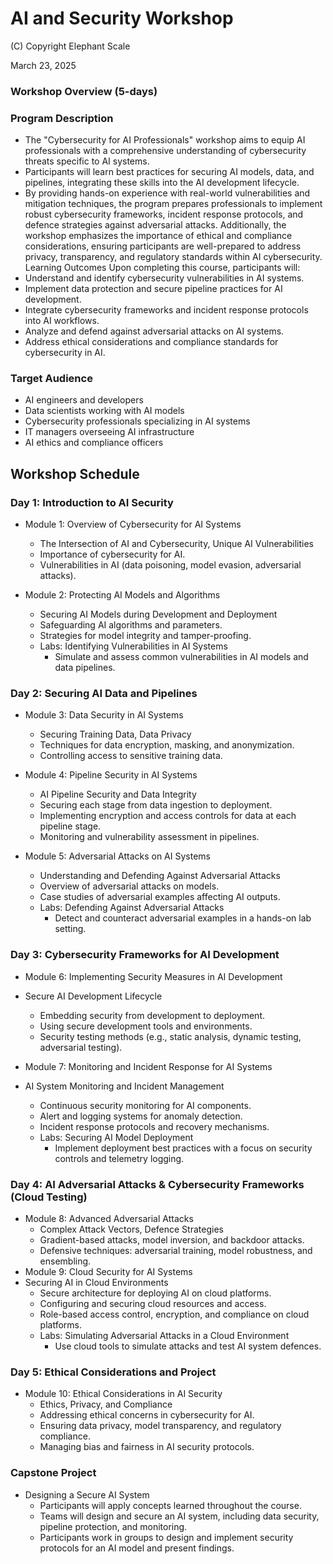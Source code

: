 ﻿# AI and Security Workshop

(C) Copyright Elephant Scale

March 23, 2025

### Workshop Overview (5-days)

### Program Description	
* The "Cybersecurity for AI Professionals" workshop aims to equip AI professionals with a comprehensive understanding of cybersecurity threats specific to AI systems. 
* Participants will learn best practices for securing AI models, data, and pipelines, integrating these skills into the AI development lifecycle. 
* By providing hands-on experience with real-world vulnerabilities and mitigation techniques, the program prepares professionals to implement robust cybersecurity frameworks, incident response protocols, and defence strategies against adversarial attacks. Additionally, the workshop emphasizes the importance of ethical and compliance considerations, ensuring participants are well-prepared to address privacy, transparency, and regulatory standards within AI cybersecurity.
Learning Outcomes	Upon completing this course, participants will:
* Understand and identify cybersecurity vulnerabilities in AI systems.
* Implement data protection and secure pipeline practices for AI development.
* Integrate cybersecurity frameworks and incident response protocols into AI workflows. 
* Analyze and defend against adversarial attacks on AI systems.
* Address ethical considerations and compliance standards for cybersecurity in AI.

### Target Audience	    
* AI engineers and developers
* Data scientists working with AI models
* Cybersecurity professionals specializing in AI systems
* IT managers overseeing AI infrastructure
* AI ethics and compliance officers




## Workshop Schedule

### Day 1: Introduction to AI Security
* Module 1: Overview of Cybersecurity for AI Systems
  * The Intersection of AI and Cybersecurity, Unique AI Vulnerabilities
  * Importance of cybersecurity for AI.
  * Vulnerabilities in AI (data poisoning, model evasion, adversarial attacks).

* Module 2: Protecting AI Models and Algorithms
  * Securing AI Models during Development and Deployment
  * Safeguarding AI algorithms and parameters.
  * Strategies for model integrity and tamper-proofing.
  * Labs: Identifying Vulnerabilities in AI Systems
    * Simulate and assess common vulnerabilities in AI models and data pipelines.


### Day 2: Securing AI Data and Pipelines

* Module 3: Data Security in AI Systems

  * Securing Training Data, Data Privacy
  * Techniques for data encryption, masking, and anonymization.
  * Controlling access to sensitive training data.

* Module 4: Pipeline Security in AI Systems
  * AI Pipeline Security and Data Integrity
  * Securing each stage from data ingestion to deployment.
  * Implementing encryption and access controls for data at each pipeline stage.
  * Monitoring and vulnerability assessment in pipelines.

* Module 5: Adversarial Attacks on AI Systems
  * Understanding and Defending Against Adversarial Attacks
  * Overview of adversarial attacks on models.
  * Case studies of adversarial examples affecting AI outputs.
  * Labs: Defending Against Adversarial Attacks
    * Detect and counteract adversarial examples in a hands-on lab setting.

### Day 3: Cybersecurity Frameworks for AI Development
* Module 6: Implementing Security Measures in AI Development
* Secure AI Development Lifecycle
  * Embedding security from development to deployment.
  * Using secure development tools and environments.
  * Security testing methods (e.g., static analysis, dynamic testing, adversarial testing).

* Module 7: Monitoring and Incident Response for AI Systems
* AI System Monitoring and Incident Management
  * Continuous security monitoring for AI components.
  * Alert and logging systems for anomaly detection.
  * Incident response protocols and recovery mechanisms.
  * Labs: Securing AI Model Deployment
    * Implement deployment best practices with a focus on security controls and telemetry logging.



### Day 4: AI Adversarial Attacks & Cybersecurity Frameworks (Cloud Testing)
* Module 8: Advanced Adversarial Attacks
  * Complex Attack Vectors, Defence Strategies
  * Gradient-based attacks, model inversion, and backdoor attacks.
  * Defensive techniques: adversarial training, model robustness, and ensembling.
* Module 9: Cloud Security for AI Systems
* Securing AI in Cloud Environments
  * Secure architecture for deploying AI on cloud platforms.
  * Configuring and securing cloud resources and access.
  * Role-based access control, encryption, and compliance on cloud platforms.
  * Labs: Simulating Adversarial Attacks in a Cloud Environment
    * Use cloud tools to simulate attacks and test AI system defences.


### Day 5: Ethical Considerations and Project
* Module 10: Ethical Considerations in AI Security
  * Ethics, Privacy, and Compliance
  * Addressing ethical concerns in cybersecurity for AI.
  * Ensuring data privacy, model transparency, and regulatory compliance.
  * Managing bias and fairness in AI security protocols.

### Capstone Project
* Designing a Secure AI System
  * Participants will apply concepts learned throughout the course.
  * Teams will design and secure an AI system, including data security, pipeline protection, and monitoring.
  * Participants work in groups to design and implement security protocols for an AI model and present findings.

